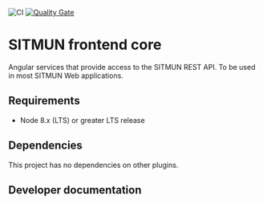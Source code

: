 ![CI](https://github.com/sitmun/sitmun-frontend-core/workflows/CI/badge.svg)
[![Quality Gate](https://sonarcloud.io/api/project_badges/measure?project=org.sitmun%3Asitmun-frontend-core&metric=alert_status)](https://sonarcloud.io/dashboard?id=org.sitmun%3Asitmun-frontend-core)

# SITMUN frontend core
Angular services that provide access to the SITMUN REST API. To be used in most SITMUN Web applications.


## Requirements

- Node 8.x (LTS) or greater LTS release

## Dependencies

This project has no dependencies on other plugins.

## Developer documentation

